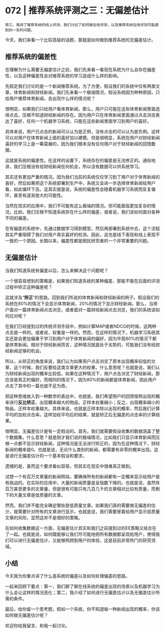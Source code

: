 # 072 | 推荐系统评测之三：无偏差估计

    周三，我讲了推荐系统的线上评测，我们讨论了如何做在线评测，以及推荐系统在线评测可能遇到的一系列问题。

今天，我们来看一个比较高级的话题，那就是如何做到推荐系统的无偏差估计。

## 推荐系统的偏差性

在理解为什么需要无偏差估计之前，我们先来看一看现在系统为什么会存在偏差性，以及这种偏差性会对推荐系统的学习造成什么样的影响。

先假定我们讨论的是一个新闻推荐系统。为了方便，假设我们的系统中仅有两类文章，体育新闻和财经新闻。我们先来看一个极端情况，假设系统因为种种原因，只给用户推荐体育新闻，会出现什么样的情况呢？

很明显，如果我们只给用户看体育新闻，那么，用户只可能在这些体育新闻里面选择点击，压根不知道财经新闻的存在。因为用户只在体育新闻里面通过点击浏览表达了喜好，任何一个机器学习系统，只能在这些新闻里面学习到用户的喜好。

具体来说，用户已点击的新闻可以认为是正例，没有点击的可以认为是负例。这样可以对用户在体育新闻上面的喜好加以建模。但是很明显，系统在用户对财经新闻喜好的学习上是一筹莫展的，因为我们根本没有任何用户对于财经新闻的回馈数据。

这就是系统的偏差性。在这样的设置下，系统存在的偏差是无法修正的。通俗地讲，我们压根没有给财经新闻任何机会，所以没有数据可以供系统学习。

其实还有更加严重的情况。因为我们当前的系统仅仅学习到了用户对于体育新闻的喜好，然后如果把这个系统部署到生产中，系统又会进一步选择体育新闻给用户看，如此循环下去。这其实就是说，系统的偏差性会随着机器学习系统而反复循环，甚至有逐渐放大的可能性。

当然在现实的应用中，我们不可能有这么极端的情况。但可能面临更加复杂的情况，比如，我们压根不知道系统存在什么样的偏差，或者说，我们该如何面对各种不同的偏差。

在有偏差的系统中，先通过数据学习得到模型，然后再部署到系统中去，这个流程其实严重阻碍了我们对用户真实喜好的检测。因此，这也是线下表现和线上表现不一致的一个原因。长期以来，偏差性都是困扰研究者的一个非常重要的问题。

## 无偏差估计

当我们知道系统有偏差以后，怎么来解决这个问题呢？

一个很容易想到的策略是，如果我们知道系统的某种偏差，那能不能在后面的评测过程中矫正这种偏差呢？

这就涉及“**矫正**”的思路。回到我们所说的体育新闻和财经新闻的例子。假设我们的系统在80%的情况下会显示体育新闻，20%的情况下显示财经新闻。那么，当用户面对一篇体育新闻点击浏览，或者面对一篇财经新闻点击浏览，我们的系统该如何应对呢？

在我们已经提到过的传统评测手段中，例如计算MAP或者NDCG的时候，这两种点击是一样的。或者说，权重是一样的。然而，在这样的情况下，机器学习系统其实还是会更加偏重于学习到用户对于体育新闻的偏好，因为毕竟80%的情况下都是体育新闻。相对于财经新闻而言，这种情况就是处于劣势的，可能我们没有给财经新闻足够的机会。

所以，从矫正的角度来说，我们认为如果用户点击浏览了原本出现概率较低的文章，这个时候，我们反要给这类文章更大的权重。什么意思呢？也就是说，我们认为财经新闻出现的概率比较低，如果在这种情况下，用户点击浏览了财经新闻，那应该是真正的偏好。而相同的情况下，因为80%的新闻都是体育新闻，因此用户点击了其中的一篇也就不足为奇。

把这种思维放入到一种数学的表达中，也就是，我们希望用户的回馈按照出现的概率进行**反比矫正**，出现概率越大的物品，正样本权重越小；反之，出现概率越小的物品，正样本权重越大。具体来说，也就是正样本除以出现的概率，然后我们计算平均的加权点击率。这样加权平均后的结果，就是矫正后无偏差的点击率的计算结果。

很明显，无偏差估计是有一定假设的。首先，我们就需要假设收集的数据涵盖了整个数据集。什么意思？就是刚才我们说的极端情况，比如我们只显示体育新闻而压根一点都不显示财经新闻，这种情况是无法进行矫正的，因为在这种情况下，财经新闻的概率是0。也就是说，无论什么类别的新闻，都需要有非零的概率出现。这是进行无偏差估计的一个基本假设和要求。

遗憾的是，虽然这个要求看似容易，但其实在现实中很难真正做到。

试想一个有百万文章量的新闻网站，要确保所有的新闻都有一定概率显示给用户是有挑战的。在实际的应用中，大量的新闻质量是呈指数下降的。也就是说，虽然有百万甚至更多的文章量，但是很有可能只有几百几千的文章相对比较有质量，而剩下的大量文章是低质量的文章。

然而，我们并不能完全确定哪些是低质量文章。如果我们真的需要做无偏差的估计，就需要针对所有的文章进行显示，也就是说，我们需要冒着给用户显示低质量文章的风险，显然这并不是很好的策略。

在如何收集数据这一方面，无偏差估计其实和我们之前提到过的EE策略又结合在了一起。也就是说，如何既能够让我们尽可能地把所有数据都呈现给用户，使得我们可以进行无偏差估计，又能够照顾到用户的体验，这是目前非常热门的研究领域。

## 小结

今天我为你重点讲了什么是系统的偏差以及如何处理偏差的思路。

一起来回顾下要点：第一，我们聊了聊在线系统的偏差出现的场景以及机器学习为什么会让这样的情况恶化；第二，我介绍了如何进行无偏差估计以及无偏差估计所需的条件。

最后，给你留一个思考题，假如一个系统，你不知道每一种新闻出现的概率，你该如何做无偏差估计呢？

欢迎你给我留言，和我一起讨论。
    
